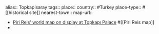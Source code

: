 alias:: Topkapisaray
tags::
place::
country:: #Turkey 
place-type:: #[[historical site]] 
nearest-town::
map-url::

- [Piri Reis’ world map on display at Topkapı Palace](https://www.hurriyetdailynews.com/piri-reis-world-map-on-display-at-topkapi-palace-169485) #[[Piri Reis map]]
-